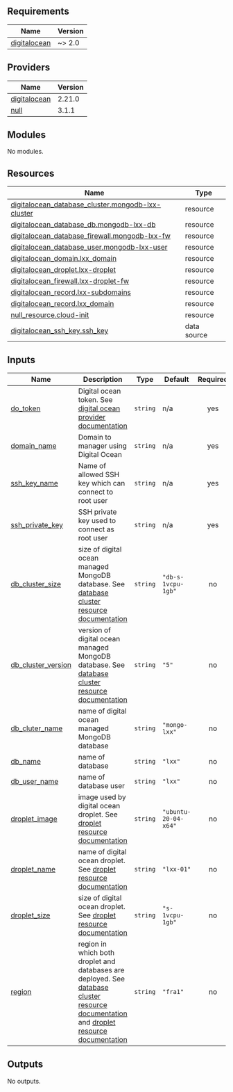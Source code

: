 ## Requirements

| Name | Version |
|------|---------|
| <a name="requirement_digitalocean"></a> [digitalocean](#requirement\_digitalocean) | ~> 2.0 |

## Providers

| Name | Version |
|------|---------|
| <a name="provider_digitalocean"></a> [digitalocean](#provider\_digitalocean) | 2.21.0 |
| <a name="provider_null"></a> [null](#provider\_null) | 3.1.1 |

## Modules

No modules.

## Resources

| Name | Type |
|------|------|
| [digitalocean_database_cluster.mongodb-lxx-cluster](https://registry.terraform.io/providers/digitalocean/digitalocean/latest/docs/resources/database_cluster) | resource |
| [digitalocean_database_db.mongodb-lxx-db](https://registry.terraform.io/providers/digitalocean/digitalocean/latest/docs/resources/database_db) | resource |
| [digitalocean_database_firewall.mongodb-lxx-fw](https://registry.terraform.io/providers/digitalocean/digitalocean/latest/docs/resources/database_firewall) | resource |
| [digitalocean_database_user.mongodb-lxx-user](https://registry.terraform.io/providers/digitalocean/digitalocean/latest/docs/resources/database_user) | resource |
| [digitalocean_domain.lxx_domain](https://registry.terraform.io/providers/digitalocean/digitalocean/latest/docs/resources/domain) | resource |
| [digitalocean_droplet.lxx-droplet](https://registry.terraform.io/providers/digitalocean/digitalocean/latest/docs/resources/droplet) | resource |
| [digitalocean_firewall.lxx-droplet-fw](https://registry.terraform.io/providers/digitalocean/digitalocean/latest/docs/resources/firewall) | resource |
| [digitalocean_record.lxx-subdomains](https://registry.terraform.io/providers/digitalocean/digitalocean/latest/docs/resources/record) | resource |
| [digitalocean_record.lxx_domain](https://registry.terraform.io/providers/digitalocean/digitalocean/latest/docs/resources/record) | resource |
| [null_resource.cloud-init](https://registry.terraform.io/providers/hashicorp/null/latest/docs/resources/resource) | resource |
| [digitalocean_ssh_key.ssh_key](https://registry.terraform.io/providers/digitalocean/digitalocean/latest/docs/data-sources/ssh_key) | data source |

## Inputs

| Name | Description | Type | Default | Required |
|------|-------------|------|---------|:--------:|
| <a name="input_do_token"></a> [do\_token](#input\_do\_token) | Digital ocean token. See [digital ocean provider documentation](https://registry.terraform.io/providers/digitalocean/digitalocean/latest/docs#token) | `string` | n/a | yes |
| <a name="input_domain_name"></a> [domain\_name](#input\_domain\_name) | Domain to manager using Digital Ocean | `string` | n/a | yes |
| <a name="input_ssh_key_name"></a> [ssh\_key\_name](#input\_ssh\_key\_name) | Name of allowed SSH key which can connect to root user | `string` | n/a | yes |
| <a name="input_ssh_private_key"></a> [ssh\_private\_key](#input\_ssh\_private\_key) | SSH private key used to connect as root user | `string` | n/a | yes |
| <a name="input_db_cluster_size"></a> [db\_cluster\_size](#input\_db\_cluster\_size) | size of digital ocean managed MongoDB database. See [database cluster resource documentation](https://registry.terraform.io/providers/digitalocean/digitalocean/latest/docs/resources/database_cluster#size) | `string` | `"db-s-1vcpu-1gb"` | no |
| <a name="input_db_cluster_version"></a> [db\_cluster\_version](#input\_db\_cluster\_version) | version of digital ocean managed MongoDB database. See [database cluster resource documentation](https://registry.terraform.io/providers/digitalocean/digitalocean/latest/docs/resources/database_cluster#version) | `string` | `"5"` | no |
| <a name="input_db_cluter_name"></a> [db\_cluter\_name](#input\_db\_cluter\_name) | name of digital ocean managed MongoDB database | `string` | `"mongo-lxx"` | no |
| <a name="input_db_name"></a> [db\_name](#input\_db\_name) | name of database | `string` | `"lxx"` | no |
| <a name="input_db_user_name"></a> [db\_user\_name](#input\_db\_user\_name) | name of database user | `string` | `"lxx"` | no |
| <a name="input_droplet_image"></a> [droplet\_image](#input\_droplet\_image) | image used by digital ocean droplet. See [droplet resource documentation](https://registry.terraform.io/providers/digitalocean/digitalocean/latest/docs/resources/droplet#image) | `string` | `"ubuntu-20-04-x64"` | no |
| <a name="input_droplet_name"></a> [droplet\_name](#input\_droplet\_name) | name of digital ocean droplet. See [droplet resource documentation](https://registry.terraform.io/providers/digitalocean/digitalocean/latest/docs/resources/droplet#name) | `string` | `"lxx-01"` | no |
| <a name="input_droplet_size"></a> [droplet\_size](#input\_droplet\_size) | size of digital ocean droplet. See [droplet resource documentation](https://registry.terraform.io/providers/digitalocean/digitalocean/latest/docs/resources/droplet#size) | `string` | `"s-1vcpu-1gb"` | no |
| <a name="input_region"></a> [region](#input\_region) | region in which both droplet and databases are deployed. See [database cluster resource documentation](https://registry.terraform.io/providers/digitalocean/digitalocean/latest/docs/resources/database_cluster#region) and [droplet resource documentation](https://registry.terraform.io/providers/digitalocean/digitalocean/latest/docs/resources/droplet#regionhttps://registry.terraform.io/providers/digitalocean/digitalocean/latest/docs/resources/droplet#region) | `string` | `"fra1"` | no |

## Outputs

No outputs.
